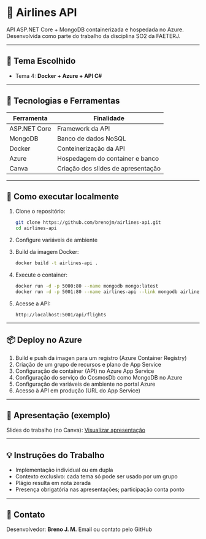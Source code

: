 # 🛫 Airlines API

API ASP.NET Core + MongoDB containerizada e hospedada no Azure. Desenvolvida como parte do trabalho da disciplina SO2 da FAETERJ.

---

## 🎯 Tema Escolhido

* Tema 4: **Docker + Azure + API C#**

---

## 🔧 Tecnologias e Ferramentas

| Ferramenta   | Finalidade                         |
| ------------ | ---------------------------------- |
| ASP.NET Core | Framework da API                   |
| MongoDB      | Banco de dados NoSQL               |
| Docker       | Conteinerização da API             |
| Azure        | Hospedagem do container e banco    |
| Canva        | Criação dos slides de apresentação |

---

## 🚀 Como executar localmente

1. Clone o repositório:

   ```bash
   git clone https://github.com/brenojm/airlines-api.git
   cd airlines-api
   ```

2. Configure variáveis de ambiente

3. Build da imagem Docker:

   ```bash
   docker build -t airlines-api .
   ```

4. Execute o container:

   ```bash
   docker run -d -p 5000:80 --name mongodb mongo:latest
   docker run -d -p 5001:80 --name airlines-api --link mongodb airlines-api
   ```

5. Acesse a API:

   ```
   http://localhost:5001/api/flights
   ```

---

## 📦 Deploy no Azure

1. Build e push da imagen para um registro (Azure Container Registry)
2. Criação de um grupo de recursos e plano de App Service
3. Configuração de container (API) no Azure App Service
4. Configuração do serviço do CosmosDb como MongoDB no Azure
5. Configuração de variáveis de ambiente no portal Azure
6. Acesso à API em produção (URL do App Service)

---

## 🎥 Apresentação (exemplo)

Slides do trabalho (no Canva):
[Visualizar apresentação](https://www.canva.com/design/DAGo8eV9I-4/YdgVxOIX6xYk1Kd4-_DXcQ/edit?utm_content=DAGo8eV9I-4&utm_campaign=designshare&utm_medium=link2&utm_source=sharebutton)

---

## 💡 Instruções do Trabalho

* Implementação individual ou em dupla
* Contexto exclusivo: cada tema só pode ser usado por um grupo
* Plágio resulta em nota zerada
* Presença obrigatória nas apresentações; participação conta ponto

---

## 📝 Contato

Desenvolvedor: **Breno J. M.**
Email ou contato pelo GitHub
